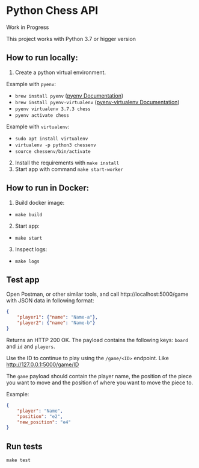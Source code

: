 # Python Chess API

Work in Progress

This project works with Python 3.7 or higger version

## How to run locally:
1. Create a python virtual environment.

Example with `pyenv`:
- `brew install pyenv` ([pyenv Documentation](https://github.com/pyenv/pyenv))
- `brew install pyenv-virtualenv` ([pyenv-virtualenv Documentation](https://github.com/pyenv/pyenv-virtualenv))
- `pyenv virtualenv 3.7.3 chess`
- `pyenv activate chess`

Example with `virtualenv`:
- `sudo apt install virtualenv`
- `virtualenv -p python3 chessenv`
- `source chessenv/bin/activate`

2. Install the requirements with `make install`
3. Start app with command `make start-worker`

## How to run in Docker:
1. Build docker image:
- `make build`
2. Start app:
- `make start`
3. Inspect logs:
- `make logs`

## Test app
Open Postman, or other similar tools, and call http://localhost:5000/game with JSON data in following format:
```json
{
	"player1": {"name": "Name-a"},
	"player2": {"name": "Name-b"}
}
```

Returns an HTTP 200 OK. The payload contains the following keys: `board` and `id` and `players`.

Use the ID to continue to play using the `/game/<ID>` endpoint. Like http://127.0.0.1:5000/game/ID

The `game` payload should contain the player name, the position of the piece you want to move and the
position of where you want to move the piece to.

Example:

```json
{
	"player": "Name",
	"position": "e2",
	"new_position": "e4"
}
```

## Run tests
`make test`
